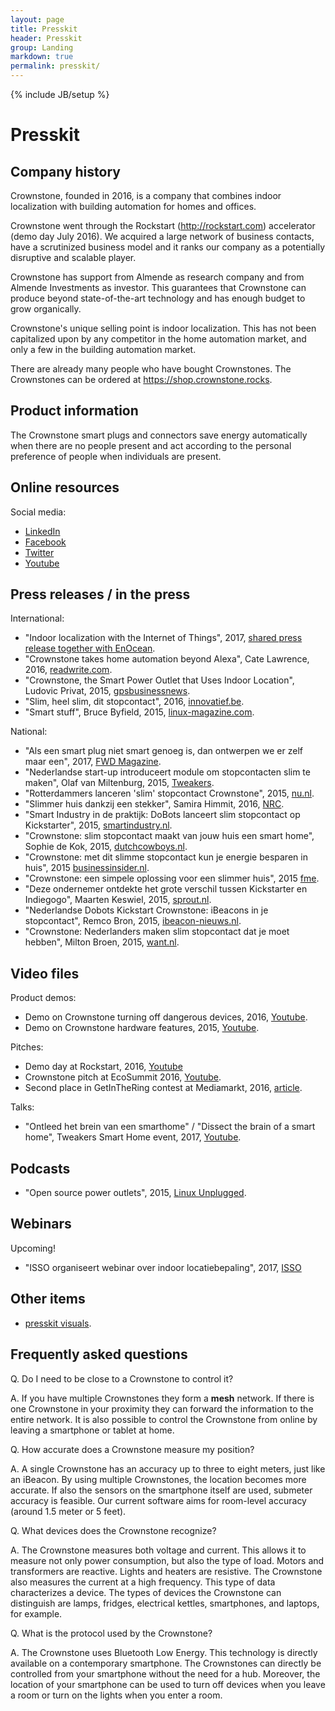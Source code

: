 ```yaml
---
layout: page
title: Presskit
header: Presskit
group: Landing
markdown: true
permalink: presskit/
---
```

{% include JB/setup %}

# Presskit

## Company history

Crownstone, founded in 2016, is a company that combines indoor localization with building automation for homes and offices. 

Crownstone went through the Rockstart (<http://rockstart.com>) accelerator (demo day July 2016). We acquired a large network of business contacts, have a scrutinized business model and it ranks our company as a potentially disruptive and scalable player.

Crownstone has support from Almende as research company and from Almende Investments as investor. This guarantees that Crownstone can produce beyond state-of-the-art technology and has enough budget to grow organically. 

Crownstone's unique selling point is indoor localization. This has not been capitalized upon by any competitor in the home automation market, and only a few in the building automation market. 

There are already many people who have bought Crownstones. The Crownstones can be ordered at <https://shop.crownstone.rocks>.

## Product information

The Crownstone smart plugs and connectors save energy automatically when there are no people present and act according to the personal preference of people when individuals are present.

## Online resources

Social media:

* [LinkedIn](https://www.linkedin.com/company/crownstone)
* [Facebook](https://www.facebook.com/crownstones/)
* [Twitter](https://twitter.com/CrownstoneRocks)
* [Youtube](https://www.youtube.com/channel/UCru1PX6P1JyhsI-OEMXnBdg)

## Press releases / in the press

International:

* "Indoor localization with the Internet of Things", 2017, [shared press release together with EnOcean](https://crownstone.rocks/attachments/PressReleaseCrownstoneEnOcean.pdf).
* "Crownstone takes home automation beyond Alexa", Cate Lawrence, 2016, [readwrite.com](https://readwrite.com/2016/05/16/crownstones-go-beyond-voice-home-alexa-vt4/).
* "Crownstone, the Smart Power Outlet that Uses Indoor Location", Ludovic Privat, 2015, [gpsbusinessnews](http://www.gpsbusinessnews.com/Crownstone-the-Smart-Power-Outlet-That-Uses-Indoor-Location_a5668.html).
* "Slim, heel slim, dit stopcontact", 2016, [innovatief.be](https://www.innovatief.be/nl/nieuws//bouwen/slim-heel-slim-dit-stopcontact/191).
* "Smart stuff", Bruce Byfield, 2015, [linux-magazine.com](http://www.linux-magazine.com/Issues/2015/181/DoBots-Crownstone).

National:

* "Als een smart plug niet smart genoeg is, dan ontwerpen we er zelf maar een", 2017, [FWD Magazine](https://www.ced.group/nl-NL/Nieuws/FWD-Magazine).
* "Nederlandse start-up introduceert module om stopcontacten slim te maken", Olaf van Miltenburg, 2015, [Tweakers](https://tweakers.net/nieuws/105284/nederlandse-start-up-introduceert-module-om-stopcontacten-slim-te-maken.html).
* "Rotterdammers lanceren 'slim' stopcontact Crownstone", 2015, [nu.nl](http://www.nu.nl/gadgets/4126449/rotterdammers-lanceren-slim-stopcontact-crownstone.html).
* "Slimmer huis dankzij een stekker", Samira Himmit, 2016, [NRC](https://www.nrc.nl/nieuws/2016/12/15/slimmer-huis-dankzij-een-stekker-5780952-a1536988).
* "Smart Industry in de praktijk: DoBots lanceert slim stopcontact op Kickstarter", 2015, [smartindustry.nl](https://www.smartindustry.nl/nieuws/smart-industry-in-de-praktijk-dobots-lanceert-slim-stopcontact-op-kickstarter/).
* "Crownstone: slim stopcontact maakt van jouw huis een smart home", Sophie de Kok, 2015, [dutchcowboys.nl](http://www.dutchcowboys.nl/technology/crownstone-slim-stopcontact-maakt-van-jouw-huis-een-smarthome).
* "Crownstone: met dit slimme stopcontact kun je energie besparen in huis", 2015 [businessinsider.nl](https://www.businessinsider.nl/crownstone-met-dit-slimme-stopcontact-kun-je-energie-besparen-in-huis-491717/).
* "Crownstone: een simpele oplossing voor een slimmer huis", 2015 [fme](https://www.fme.nl/en/node/4173).
* "Deze ondernemer ontdekte het grote verschil tussen Kickstarter en Indiegogo", Maarten Keswiel, 2015, [sprout.nl](https://www.sprout.nl/artikel/crowdfunding/deze-ondernemer-ontdekte-het-grote-verschil-tussen-kickstarter-en-indiegogo).
* "Nederlandse Dobots Kickstart Crownstone: iBeacons in je stopcontact", Remco Bron, 2015, [ibeacon-nieuws.nl](https://ibeacon-nieuws.nl/nederlandse-dobots-kickstart-crownstone-ibeacons-in-je-stopcontact/).
* "Crownstone: Nederlanders maken slim stopcontact dat je moet hebben", Milton Broen, 2015, [want.nl](https://www.want.nl/crownstone-nederlanders-maken-slim-stopcontact-dat-je-moet-hebben/).

## Video files

Product demos:

* Demo on Crownstone turning off dangerous devices, 2016, [Youtube]( https://www.youtube.com/watch?v=bJZy1G756oM).
* Demo on Crownstone hardware features, 2015, [Youtube](https://www.youtube.com/watch?v=JS4tf2v2Wg4&t=3s).

Pitches:

* Demo day at Rockstart, 2016, [Youtube](https://www.youtube.com/watch?v=Hdi8aaQ3oM0)
* Crownstone pitch at EcoSummit 2016, [Youtube](https://www.youtube.com/watch?v=AjW-ZXw1NSo).
* Second place in GetInTheRing contest at Mediamarkt, 2016, [article](https://getinthering.co/dutch-startup-flow-ai-starts-pilot-project-at-media-markt/).

Talks:

* "Ontleed het brein van een smarthome" / "Dissect the brain of a smart home", Tweakers Smart Home event, 2017, [Youtube](https://www.youtube.com/watch?v=o-UCFUcDbkM).

## Podcasts

* "Open source power outlets", 2015, [Linux Unplugged](http://www.jupiterbroadcasting.com/88416/open-source-power-outlets-lup-112/).

## Webinars

Upcoming!

* "ISSO organiseert webinar over indoor locatiebepaling", 2017, [ISSO](https://isso.nl/updates/nieuws/nieuwsitem/news/isso-organiseert-webinar-over-indoor-locatiebepaling/)

## Other items

* [presskit visuals](https://github.com/crownstone/website/releases/download/v.0.0.1-alpha/presskit.zip).

## Frequently asked questions

Q. Do I need to be close to a Crownstone to control it?

A. If you have multiple Crownstones they form a **mesh** network. If there is one Crownstone in your proximity they can forward the information to the entire network. It is also possible to control the Crownstone from online by leaving a smartphone or tablet at home.

Q. How accurate does a Crownstone measure my position?

A. A single Crownstone has an accuracy up to three to eight meters, just like an iBeacon. By using multiple Crownstones, the location becomes more accurate. If also the sensors on the smartphone itself are used, submeter accuracy is feasible. Our current software aims for room-level accuracy (around 1.5 meter or 5 feet).

Q. What devices does the Crownstone recognize?

A. The Crownstone measures both voltage and current. This allows it to measure not only power consumption, but also the type of load. Motors and transformers are reactive. Lights and heaters are resistive. The Crownstone also measures the current at a high frequency. This type of data characterizes a device. The types of devices the Crownstone can distinguish are lamps, fridges, electrical kettles, smartphones, and laptops, for example.

Q. What is the protocol used by the Crownstone?

A. The Crownstone uses Bluetooth Low Energy. This technology is directly available on a contemporary smartphone. The Crownstones can directly be controlled from your smartphone without the need for a hub. Moreover, the location of your smartphone can be used to turn off devices when you leave a room or turn on the lights when you enter a room. 

